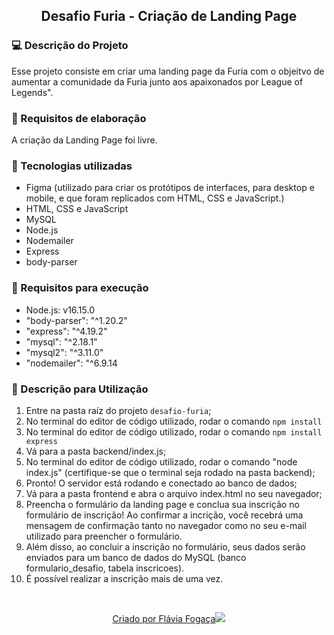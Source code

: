 <h2 align="center"> Desafio Furia - Criação de Landing Page </h2>

### 💻 Descrição do Projeto

Esse projeto consiste em criar uma landing page da Furia com o objeitvo de aumentar a comunidade da Furia junto aos apaixonados por League of Legends".

### 📝 Requisitos de elaboração 

A criação da Landing Page foi livre.

### 🚀 Tecnologias utilizadas 

<ul>
    <li>Figma (utilizado para criar os protótipos de interfaces, para desktop e mobile, e que foram replicados com HTML, CSS e JavaScript.)
    <li>HTML, CSS e JavaScript 
    <li>MySQL
    <li>Node.js 
    <li>Nodemailer
    <li>Express
    <li>body-parser
</ul>

### 📝 Requisitos para execução 

<ul>
    <li>Node.js: v16.15.0</li> 
    <li>"body-parser": "^1.20.2"</li> 
    <li>"express": "^4.19.2"</li> 
    <li>"mysql": "^2.18.1"</li> 
    <li>"mysql2": "^3.11.0"</li> 
    <li>"nodemailer": "^6.9.14</li> 
</ul>

### 📣 Descrição para Utilização

1. Entre na pasta raíz do projeto `desafio-furia`;
2. No terminal do editor de código utilizado, rodar o comando `npm install`
3. No terminal do editor de código utilizado, rodar o comando `npm install express`
3. Vá para a pasta backend/index.js;
4. No terminal do editor de código utilizado, rodar o comando "node index.js" (certifique-se que o terminal seja rodado na pasta backend);
5. Pronto! O servidor está rodando e conectado ao banco de dados;
6. Vá para a pasta frontend e abra o arquivo index.html no seu navegador;
7. Preencha o formulário da landing page e conclua sua inscrição no formulário de inscrição! Ao confirmar a incrição, você recebrá uma mensagem de confirmação tanto no navegador como no seu e-mail utilizado para preencher o formulário.
8. Além disso, ao concluir a inscrição no formulário, seus dados serão enviados para um banco de dados do MySQL (banco formulario_desafio, tabela inscricoes).
9. É possível realizar a inscrição mais de uma vez.

</br>
<p align="center">
  <a href="https://github.com/flaviafogaca">Criado por Flávia Fogaça<img src="https://github.githubassets.com/images/icons/emoji/octocat.png"></a>
</p>
